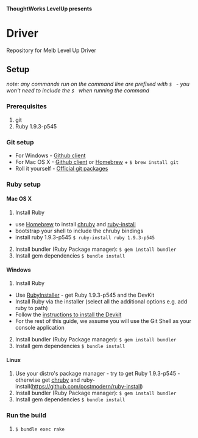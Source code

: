 #### ThoughtWorks LevelUp presents


# Driver

Repository for Melb Level Up Driver


## Setup
_note: any commands run on the command line are prefixed with `$ ` - you won't need to include the `$ ` when running the command_

### Prerequisites
1. git
2. Ruby 1.9.3-p545

### Git setup
- For Windows - [Github client](http://windows.github.com/)
- For Mac OS X - [Github client](http://mac.github.com/) or [Homebrew](http://brew.sh/) + `$ brew install git`
- Roll it yourself - [Official git packages](http://git-scm.com/downloads)

### Ruby setup
#### Mac OS X
1. Install Ruby
  - use [Homebrew](http://brew.sh/) to install [chruby](https://github.com/postmodern/chruby) and [ruby-install](https://github.com/postmodern/ruby-install)
  - bootstrap your shell to include the chruby bindings
  - install ruby 1.9.3-p545 `$ ruby-install ruby 1.9.3-p545`
2. Install bundler (Ruby Package manager): `$ gem install bundler`
3. Install gem dependencies `$ bundle install`

#### Windows
1. Install Ruby
  - Use [RubyInstaller](http://rubyinstaller.org/downloads/) - get Ruby 1.9.3-p545 and the DevKit
  - Install Ruby via the installer (select all the additional options e.g. add ruby to path)
  - Follow the [instructions to install the Devkit](https://github.com/oneclick/rubyinstaller/wiki/Development-Kit)
  - For the rest of this guide, we assume you will use the Git Shell as your console application

2. Install bundler (Ruby Package manager): `$ gem install bundler`
3. Install gem dependencies `$ bundle install`

#### Linux
1. Use your distro's package manager - try to get Ruby 1.9.3-p545 - otherwise get [chruby](https://github.com/postmodern/chruby) and ruby-install(https://github.com/postmodern/ruby-install)
2. Install bundler (Ruby Package manager): `$ gem install bundler`
3. Install gem dependencies `$ bundle install`


### Run the build
1. `$ bundle exec rake`
